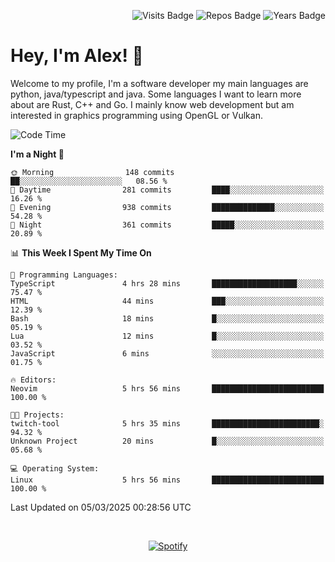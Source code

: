 <p align="right">
  <img src="https://badges.pufler.dev/visits/Alextibtab/Alextibtab" alt="Visits Badge">
  <img src="https://badges.pufler.dev/repos/Alextibtab/" alt="Repos Badge">
  <img src="https://badges.pufler.dev/years/Alextibtab/" alt="Years Badge">
</p>

<h1 align="left">Hey, I'm Alex! 💽 </h1>

Welcome to my profile, I'm a software developer my main languages are python, java/typescript and java. Some languages I want to learn more about are Rust, C++ and Go. I mainly know web development but am interested in graphics programming using OpenGL or Vulkan.

<!--START_SECTION:waka-->
![Code Time](http://img.shields.io/badge/Code%20Time-126%20hrs%209%20mins-blue)

**I'm a Night 🦉** 

```text
🌞 Morning                148 commits         ██░░░░░░░░░░░░░░░░░░░░░░░   08.56 % 
🌆 Daytime                281 commits         ████░░░░░░░░░░░░░░░░░░░░░   16.26 % 
🌃 Evening                938 commits         ██████████████░░░░░░░░░░░   54.28 % 
🌙 Night                  361 commits         █████░░░░░░░░░░░░░░░░░░░░   20.89 % 
```


📊 **This Week I Spent My Time On** 

```text
💬 Programming Languages: 
TypeScript               4 hrs 28 mins       ███████████████████░░░░░░   75.47 % 
HTML                     44 mins             ███░░░░░░░░░░░░░░░░░░░░░░   12.39 % 
Bash                     18 mins             █░░░░░░░░░░░░░░░░░░░░░░░░   05.19 % 
Lua                      12 mins             █░░░░░░░░░░░░░░░░░░░░░░░░   03.52 % 
JavaScript               6 mins              ░░░░░░░░░░░░░░░░░░░░░░░░░   01.75 % 

🔥 Editors: 
Neovim                   5 hrs 56 mins       █████████████████████████   100.00 % 

🐱‍💻 Projects: 
twitch-tool              5 hrs 35 mins       ████████████████████████░   94.32 % 
Unknown Project          20 mins             █░░░░░░░░░░░░░░░░░░░░░░░░   05.68 % 

💻 Operating System: 
Linux                    5 hrs 56 mins       █████████████████████████   100.00 % 
```


 Last Updated on 05/03/2025 00:28:56 UTC
<!--END_SECTION:waka-->
&nbsp;<div align="center">
  [![Spotify](https://spotify-now-playing-wine-six.vercel.app/api/spotify?border_color=ffffff)](https://open.spotify.com/user/pmo1v2ejnt42kgp5jar5drtag)
</div>

